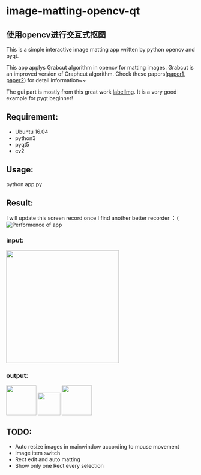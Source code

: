 # image-matting-opencv-qt
## 使用opencv进行交互式抠图
This is a simple interactive image matting app written by python opencv and pyqt.

This app applys Grabcut algorithm in opencv for matting images. Grabcut is an improved version of Graphcut algorithm. Check these papers([paper1](http://www.cs.cornell.edu/~rdz/Papers/BVZ-pami01-final.pdf), [paper2](http://www.csd.uwo.ca/~yuri/Papers/iccv01.pdf)) for detail information~~

The gui part is mostly from this great work [labelImg](https://github.com/tzutalin/labelImg). It is a very good example for pygt beginner!


## Requirement:
- Ubuntu 16.04
- python3
- pyqt5
- cv2

## Usage:
python app.py

## Result:
I will update this screen record once I find another better recorder ：（
![Performence of app](https://github.com/zihuaweng/image-matting-opencv-qt/blob/master/results.gif)

### input:
<img src="https://github.com/zihuaweng/image-matting-opencv-qt/blob/master/testing_images/testing.jpeg" width="300">

### output:
<img src="https://github.com/zihuaweng/image-matting-opencv-qt/blob/master/testing_images_out/testing_1.png" width="80"> <img src="https://github.com/zihuaweng/image-matting-opencv-qt/blob/master/testing_images_out/testing_2.png" width="60"> <img src="https://github.com/zihuaweng/image-matting-opencv-qt/blob/master/testing_images_out/testing_3.png" width="80">


## TODO:
- Auto resize images in mainwindow according to mouse movement
- Image item switch
- Rect edit and auto matting
- Show only one Rect every selection



